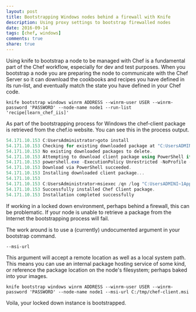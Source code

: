 ```yaml
---
layout: post
title: Bootstrapping Windows nodes behind a firewall with Knife
description: Using proxy settings to bootstrap firewalled nodes
date: 2016-09-14
tags: [chef, windows]
comments: true
share: true
---
```



Using knife to bootstrap a node to be managed with Chef is a fundamental part of the Chef workflow, especially for dev and test purposes. When you bootstrap a node you are preparing the node to communicate with the Chef Server so it can download the cookbooks and recipes you have defined in its run-list, and eventually match the state you have defined in your Chef code.

`knife bootstrap windows winrm ADDRESS --winrm-user USER --winrm-password 'PASSWORD' --node-name node1 --run-list 'recipe[learn_chef_iis]'`


As part of the bootstrapping process for Windows the chef-client package is retrieved from the chef.io website. You can see this in the process output.

```powershell
54.171.10.153 C:UsersAdministrator>goto install  
54.171.10.153 Checking for existing downloaded package at "C:UsersADMINI~1AppDataLocalTempchef-client-latest.msi"  
54.171.10.153 No existing downloaded packages to delete.  
54.171.10.153 Attempting to download client package using PowerShell if available...  
54.171.10.153 powershell.exe -ExecutionPolicy Unrestricted -NoProfile -NonInteractive -File  C:chefwget.ps1 "https://www.chef.io/chef/download?p=windows&pv=2012&m=x86_64&DownloadContext=PowerShell&v=12" "C:UsersADMINI~1AppDataLocalTempchef-client-latest.msi"  
54.171.10.153 Download via PowerShell succeeded.  
54.171.10.153 Installing downloaded client package...  
54.171.10.153  
54.171.10.153 C:UsersAdministrator>msiexec /qn /log "C:UsersADMINI~1AppDataLocalTempchef-client-msi7958.log" /i "C:UsersADMINI~1AppDataLocalTempchef-client-latest.msi"  
54.171.10.153 Successfully installed Chef Client package.  
54.171.10.153 Installation completed successfully  
```

If working in a locked down environment, perhaps behind a firewall, this can be problematic. If your node is unable to retrieve a package from the Internet the bootstrapping process will fail.

The work around is to use a (currently) undocumented argument in your bootstrap command.

`--msi-url`

This argument will accept a remote location as well as a local system path. This means you can use an internal package hosting service of some kind, or reference the package location on the node's filesystem; perhaps baked into your images.

`knife bootstrap windows winrm ADDRESS --winrm-user USER --winrm-password 'PASSWORD' --node-name node1 --msi-url C:/tmp/chef-client.msi`

Voila, your locked down instance is bootstrapped.
